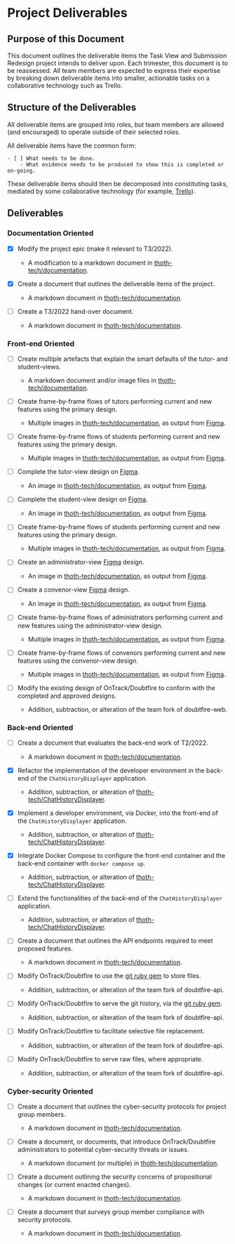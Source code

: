 # Project Deliverables

## Purpose of this Document

This document outlines the deliverable items the Task View and Submission Redesign project intends
to deliver upon. Each trimester, this document is to be reassessed. All team members are expected to
express their expertise by breaking down deliverable items into smaller, actionable tasks on a
collaborative technology such as Trello.

## Structure of the Deliverables

All deliverable items are grouped into roles, but team members are allowed (and encouraged) to
operate outside of their selected roles.

All deliverable items have the common form:

```
- [ ] What needs to be done.
    - What evidence needs to be produced to show this is completed or on-going.
```

These deliverable items should then be decomposed into constituting tasks, mediated by some
collaborative technology (for example, [Trello](https://trello.com/)).

## Deliverables

### Documentation Oriented

- [x] Modify the project epic (make it relevant to T3/2022).

  - A modification to a markdown document in
    [thoth-tech/documentation](https://github.com/thoth-tech/documentation/).

- [x] Create a document that outlines the deliverable items of the project.

  - A markdown document in [thoth-tech/documentation](https://github.com/thoth-tech/documentation/).

- [ ] Create a T3/2022 hand-over document.
  - A markdown document in [thoth-tech/documentation](https://github.com/thoth-tech/documentation/).

### Front-end Oriented

- [ ] Create multiple artefacts that explain the smart defaults of the tutor- and student-views.

  - A markdown document and/or image files in
    [thoth-tech/documentation](https://github.com/thoth-tech/documentation/).

- [ ] Create frame-by-frame flows of tutors performing current and new features using the primary
      design.

  - Multiple images in [thoth-tech/documentation](https://github.com/thoth-tech/documentation/), as
    output from [Figma](https://www.figma.com/).

- [ ] Create frame-by-frame flows of students performing current and new features using the primary
      design.

  - Multiple images in [thoth-tech/documentation](https://github.com/thoth-tech/documentation/), as
    output from [Figma](https://www.figma.com/).

- [ ] Complete the tutor-view design on [Figma](https://www.figma.com/).

  - An image in [thoth-tech/documentation](https://github.com/thoth-tech/documentation/), as output
    from [Figma](https://www.figma.com/).

- [ ] Complete the student-view design on [Figma](https://www.figma.com/).

  - An image in [thoth-tech/documentation](https://github.com/thoth-tech/documentation/), as output
    from [Figma](https://www.figma.com/).

- [ ] Create frame-by-frame flows of students performing current and new features using the primary
      design.

  - Multiple images in [thoth-tech/documentation](https://github.com/thoth-tech/documentation/), as
    output from [Figma](https://www.figma.com/).

- [ ] Create an administrator-view [Figma](https://www.figma.com/) design.

  - An image in [thoth-tech/documentation](https://github.com/thoth-tech/documentation/), as output
    from [Figma](https://www.figma.com/).

- [ ] Create a convenor-view [Figma](https://www.figma.com/) design.

  - An image in [thoth-tech/documentation](https://github.com/thoth-tech/documentation/), as output
    from [Figma](https://www.figma.com/).

- [ ] Create frame-by-frame flows of administrators performing current and new features using the
      administrator-view design.

  - Multiple images in [thoth-tech/documentation](https://github.com/thoth-tech/documentation/), as
    output from [Figma](https://www.figma.com/).

- [ ] Create frame-by-frame flows of convenors performing current and new features using the
      convenor-view design.

  - Multiple images in [thoth-tech/documentation](https://github.com/thoth-tech/documentation/), as
    output from [Figma](https://www.figma.com/).

- [ ] Modify the existing design of OnTrack/Doubtfire to conform with the completed and approved
      designs.
  - Addition, subtraction, or alteration of the team fork of doubtfire-web.

### Back-end Oriented

- [ ] Create a document that evaluates the back-end work of T2/2022.

  - A markdown document in [thoth-tech/documentation](https://github.com/thoth-tech/documentation/).

- [x] Refactor the implementation of the developer environment in the back-end of the
      `ChatHistoryDisplayer` application.

  - Addition, subtraction, or alteration of
    [thoth-tech/ChatHistoryDisplayer](https://github.com/thoth-tech/ChatHistoryDisplayer/).

- [x] Implement a developer environment, via Docker, into the front-end of the
      `ChatHistoryDisplayer` application.

  - Addition, subtraction, or alteration of
    [thoth-tech/ChatHistoryDisplayer](https://github.com/thoth-tech/ChatHistoryDisplayer/).

- [x] Integrate Docker Compose to configure the front-end container and the back-end container with
      `docker compose up`.

  - Addition, subtraction, or alteration of
    [thoth-tech/ChatHistoryDisplayer](https://github.com/thoth-tech/ChatHistoryDisplayer/).

- [ ] Extend the functionalities of the back-end of the `ChatHistoryDisplayer` application.

  - Addition, subtraction, or alteration of
    [thoth-tech/ChatHistoryDisplayer](https://github.com/thoth-tech/ChatHistoryDisplayer/).

- [ ] Create a document that outlines the API endpoints required to meet proposed features.

  - A markdown document in [thoth-tech/documentation](https://github.com/thoth-tech/documentation/).

- [ ] Modify OnTrack/Doubtfire to use the [git ruby gem](https://github.com/ruby-git/ruby-git) to
      store files.

  - Addition, subtraction, or alteration of the team fork of doubtfire-api.

- [ ] Modify OnTrack/Doubtfire to serve the git history, via the
      [git ruby gem](https://github.com/ruby-git/ruby-git).

  - Addition, subtraction, or alteration of the team fork of doubtfire-api.

- [ ] Modify OnTrack/Doubtfire to facilitate selective file replacement.

  - Addition, subtraction, or alteration of the team fork of doubtfire-api.

- [ ] Modify OnTrack/Doubtfire to serve raw files, where appropriate.
  - Addition, subtraction, or alteration of the team fork of doubtfire-api.

### Cyber-security Oriented

- [ ] Create a document that outlines the cyber-security protocols for project group members.

  - A markdown document in [thoth-tech/documentation](https://github.com/thoth-tech/documentation/).

- [ ] Create a document, or documents, that introduce OnTrack/Doubtfire administrators to potential
      cyber-security threats or issues.

  - A markdown document (or multiple) in
    [thoth-tech/documentation](https://github.com/thoth-tech/documentation/).

- [ ] Create a document outlining the security concerns of propositional changes (or current enacted
      changes).

  - A markdown document in [thoth-tech/documentation](https://github.com/thoth-tech/documentation/).

- [ ] Create a document that surveys group member compliance with security protocols.

  - A markdown document in [thoth-tech/documentation](https://github.com/thoth-tech/documentation/).
